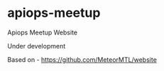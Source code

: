 # apiops-meetup
Apiops Meetup Website 

Under development

Based on - https://github.com/MeteorMTL/website
